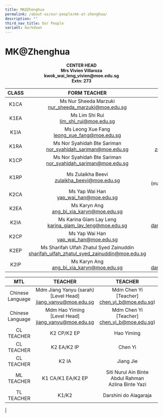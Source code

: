 ```yaml
---
title: MK@Zhenghua
permalink: /about-us/our-people/mk-at-zhenghua/
description: ""
third_nav_title: Our People
variant: markdown
---
```

# MK@Zhenghua

<center><b>CENTER HEAD<br>Mrs Vivien Villaroza<br>kwok_wai_leng_vivien@moe.edu.sg<br>Extn: 273</b></center>

| CLASS |  FORM TEACHER    |   COFORM TEACHER         |
|:-----:|:---------------:|:-----------:|
|  K1CA | Ms Nur Sheeda Marzuki <br>[nur_sheeda_marzuki@moe.edu.sg](mailto:nur_sheeda_marzuki@moe.edu.sg)<br>            | Mdm cai Xiujin <br>[cai_xiujin@moe.edu.sg](mailto:cai_xiujin@moe.edu.sg)<br>             | 
| K1EA | Ms Lim Shi Rui<br>[lim_shi_rui@moe.edu.sg](mailto:lim_shi_rui@moe.edu.sg)<br> |    Mdm Chen Yi <br> [chen_yi_b@moe.edu.sg](mailto:chen_yi_b@moe.edu.sg)
| K1IA | Ms Leong Xue Fang<br>[leong_xue_fang@moe.edu.sg](mailto:leong_xue_fang@moe.edu.sg)  |     Mdm Hao Yiming <br>   [hao_yiming@moe.edu.sg](mailto:hao_yiming@moe.edu.sg) |
| K1RA |Ms Nor Syahidah Bte Sariman<br> [nor_syahidah_sariman@moe.edu.sg](mailto:nor_syahidah_sariman@moe.edu.sg) |  Ms Zulaikha Beevi <br>              [zulaikha_beevi@moe.edu.sg](mailto:zulaikha_beevi@moe.edu.sg)|
| K1CP | Ms Nor Syahidah Bte Sariman<br> [nor_syahidah_sariman@moe.edu.sg](mailto:nor_syahidah_sariman@moe.edu.sg)  | Mdm cai Xiujin <br>[cai_xiujin@moe.edu.sg](mailto:cai_xiujin@moe.edu.sg)
| K1RP | Ms Zulaikha Beevi <br> [zulaikha_beevi@moe.edu.sg](mailto:zulaikha_beevi@moe.edu.sg) |  Mdm Chen Yi <br>[chen_yi_b@moe.edu.sg] (mailto:chen_yi_b@moe.edu.sg)  |
|K2CA | Ms Yap Wai Han <br>[yap_wai_han@moe.edu.sg](mailto:yap_wai_han@moe.edu.sg)|          Mdm Jiang Yanyu (sarah) <br>[jiang_yanyu@moe.edu.sg](mailto:jiang_yanyu@moe.edu.sg) |
| K2EA | Ms Karyn Ang <br>[ang_bi_xia_karyn@moe.edu.sg](mailto:ang_bi_xia_karyn@moe.edu.sg)| Mdm Jiang Jie <br> [jiang_jie@moe.edu.sg](mailto:jiang_jie@moe.edu.sg)|
K2IA | Ms Karina Giam Lay Leng <br>[karina_giam_lay_leng@moe.edu.sg](mailto:karina_giam_lay_leng@moe.edu.sg)| Ms Darshini Alagaraja <br> [darshini_alagaraja@moe.edu.sg](mailto:darshini_alagaraja@moe.edu.sg)|
|K2CP | Ms Yap Wai Han <br>[yap_wai_han@moe.edu.sg](mailto:yap_wai_han@moe.edu.sg)| Mdm Jiang Yanyu (sarah) <br> [jiang_yanyu@moe.edu.sg](mailto:jiang_yanyu@moe.edu.sg)|
|K2EP  | Ms Sharifah Ulfah Zhatul Syed Zainuddin <br>[sharifah_ulfah_zhatul_syed_zainuddin@moe.edu.sg](mailto:sharifah_ulfah_zhatul_syed_zainuddin@moe.edu.sg)| Mdm Jiang Jie <br> [jiang_jie@moe.edu.sg](mailto:jiang_jie@moe.edu.sg)|
|K2IP | Ms Karyn Ang <br>[ang_bi_xia_karyn@moe.edu.sg](mailto:ang_bi_xia_karyn@moe.edu.sg)| Ms Darshini Alagaraja <br> [darshini_alagaraja@moe.edu.sg](mailto:darshini_alagaraja@moe.edu.sg)|



 | MTL |              TEACHER    |                  TEACHER         |
|:-----:|:---------------:|:-----------:|
| Chinese Language | Mdm Jiang Yanyu (sarah) <br>[Level Head] jiang_yanyu@moe.edu.sg<br>            | Mdm Chen Yi <br>[Teacher] <br>chen_yi_b@moe.edu.sg)<br>             | n@moe.edu.sg)<br>             |  |
|Chinese Language |Mdm Hao Yiming  <br>[Level Head] jiang_yanyu@moe.edu.sg<br>            | Mdm Chen Yi <br>[Teacher] <br>chen_yi_b@moe.edu.sg)<br>   
| CL TEACHER |  K2 CP/K2 EP | Hao Yiming |
| CL TEACHER | K2 EA/K2 IP  | Chen Yi |
| CL TEACHER | K2 IA  | Jiang Jie |
| ML TEACHER |  K1 CA/K1 EA/K2 EP | Siti Nurul Ain Binte Abdul Rahman<br>Azlina Binte Yazi |
| TL TEACHER | K1/K2  | Darshini do Alagaraja |
|